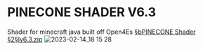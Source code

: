 # PINECONE SHADER V6.3
Shader for minecraft java built off Open4Es
[§bPINECONE Shader §2§lv6.3.zip](https://github.com/Pinecone6442/test/files/10887363/bPINECONE.Shader.2.lv6.3.zip)
![2023-02-14_18 15 28](https://user-images.githubusercontent.com/111191736/222873753-9b8a2b12-9724-4e11-906d-43f0b440efd0.png)

